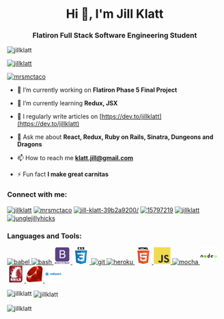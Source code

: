 <h1 align="center">Hi 👋, I'm Jill Klatt</h1>
<h3 align="center">Flatiron Full Stack Software Engineering Student</h3>

<p align="left"> <img src="https://komarev.com/ghpvc/?username=jillklatt&label=Profile%20views&color=0e75b6&style=flat" alt="jillklatt" /> </p>

<p align="left"> <a href="https://github.com/ryo-ma/github-profile-trophy"><img src="https://github-profile-trophy.vercel.app/?username=jillklatt" alt="jillklatt" /></a> </p>

<p align="left"> <a href="https://twitter.com/mrsmctaco" target="blank"><img src="https://img.shields.io/twitter/follow/mrsmctaco?logo=twitter&style=for-the-badge" alt="mrsmctaco" /></a> </p>

- 🔭 I’m currently working on **Flatiron Phase 5 Final Project**

- 🌱 I’m currently learning **Redux, JSX**

- 📝 I regularly write articles on [https://dev.to/jillklatt](https://dev.to/jillklatt)

- 💬 Ask me about **React, Redux, Ruby on Rails, Sinatra, Dungeons and Dragons**

- 📫 How to reach me **klatt.jill@gmail.com**

- ⚡ Fun fact **I make great carnitas**

<h3 align="left">Connect with me:</h3>
<p align="left">
<a href="https://dev.to/jillklatt" target="blank"><img align="center" src="https://cdn.jsdelivr.net/npm/simple-icons@3.0.1/icons/dev-dot-to.svg" alt="jillklatt" height="30" width="40" /></a>
<a href="https://twitter.com/mrsmctaco" target="blank"><img align="center" src="https://raw.githubusercontent.com/rahuldkjain/github-profile-readme-generator/master/src/images/icons/Social/twitter.svg" alt="mrsmctaco" height="30" width="40" /></a>
<a href="https://linkedin.com/in/jill-klatt-39b2a9200/" target="blank"><img align="center" src="https://raw.githubusercontent.com/rahuldkjain/github-profile-readme-generator/master/src/images/icons/Social/linked-in-alt.svg" alt="jill-klatt-39b2a9200/" height="30" width="40" /></a>
<a href="https://stackoverflow.com/users/15797219" target="blank"><img align="center" src="https://raw.githubusercontent.com/rahuldkjain/github-profile-readme-generator/master/src/images/icons/Social/stack-overflow.svg" alt="15797219" height="30" width="40" /></a>
<a href="https://fb.com/jillklatt" target="blank"><img align="center" src="https://raw.githubusercontent.com/rahuldkjain/github-profile-readme-generator/master/src/images/icons/Social/facebook.svg" alt="jillklatt" height="30" width="40" /></a>
<a href="https://instagram.com/junglejillyhicks" target="blank"><img align="center" src="https://raw.githubusercontent.com/rahuldkjain/github-profile-readme-generator/master/src/images/icons/Social/instagram.svg" alt="junglejillyhicks" height="30" width="40" /></a>
</p>

<h3 align="left">Languages and Tools:</h3>
<p align="left"> <a href="https://babeljs.io/" target="_blank"> <img src="https://www.vectorlogo.zone/logos/babeljs/babeljs-icon.svg" alt="babel" width="40" height="40"/> </a> <a href="https://www.gnu.org/software/bash/" target="_blank"> <img src="https://www.vectorlogo.zone/logos/gnu_bash/gnu_bash-icon.svg" alt="bash" width="40" height="40"/> </a> <a href="https://getbootstrap.com" target="_blank"> <img src="https://raw.githubusercontent.com/devicons/devicon/master/icons/bootstrap/bootstrap-plain-wordmark.svg" alt="bootstrap" width="40" height="40"/> </a> <a href="https://www.w3schools.com/css/" target="_blank"> <img src="https://raw.githubusercontent.com/devicons/devicon/master/icons/css3/css3-original-wordmark.svg" alt="css3" width="40" height="40"/> </a> <a href="https://git-scm.com/" target="_blank"> <img src="https://www.vectorlogo.zone/logos/git-scm/git-scm-icon.svg" alt="git" width="40" height="40"/> </a> <a href="https://heroku.com" target="_blank"> <img src="https://www.vectorlogo.zone/logos/heroku/heroku-icon.svg" alt="heroku" width="40" height="40"/> </a> <a href="https://www.w3.org/html/" target="_blank"> <img src="https://raw.githubusercontent.com/devicons/devicon/master/icons/html5/html5-original-wordmark.svg" alt="html5" width="40" height="40"/> </a> <a href="https://developer.mozilla.org/en-US/docs/Web/JavaScript" target="_blank"> <img src="https://raw.githubusercontent.com/devicons/devicon/master/icons/javascript/javascript-original.svg" alt="javascript" width="40" height="40"/> </a> <a href="https://mochajs.org" target="_blank"> <img src="https://www.vectorlogo.zone/logos/mochajs/mochajs-icon.svg" alt="mocha" width="40" height="40"/> </a> <a href="https://nodejs.org" target="_blank"> <img src="https://raw.githubusercontent.com/devicons/devicon/master/icons/nodejs/nodejs-original-wordmark.svg" alt="nodejs" width="40" height="40"/> </a> <a href="https://rubyonrails.org" target="_blank"> <img src="https://raw.githubusercontent.com/devicons/devicon/master/icons/rails/rails-original-wordmark.svg" alt="rails" width="40" height="40"/> </a> <a href="https://www.ruby-lang.org/en/" target="_blank"> <img src="https://raw.githubusercontent.com/devicons/devicon/master/icons/ruby/ruby-original.svg" alt="ruby" width="40" height="40"/> </a> <a href="https://webpack.js.org" target="_blank"> <img src="https://raw.githubusercontent.com/devicons/devicon/d00d0969292a6569d45b06d3f350f463a0107b0d/icons/webpack/webpack-original-wordmark.svg" alt="webpack" width="40" height="40"/> </a></p>

<p><img align="left" src="https://github-readme-stats.vercel.app/api/top-langs?username=jillklatt&show_icons=true&locale=en&layout=compact" alt="jillklatt" /></p>

<p>&nbsp;<img align="center" src="https://github-readme-stats.vercel.app/api?username=jillklatt&show_icons=true&locale=en" alt="jillklatt" /></p>

<p><img align="center" src="https://github-readme-streak-stats.herokuapp.com/?user=jillklatt&" alt="jillklatt" /></p>
